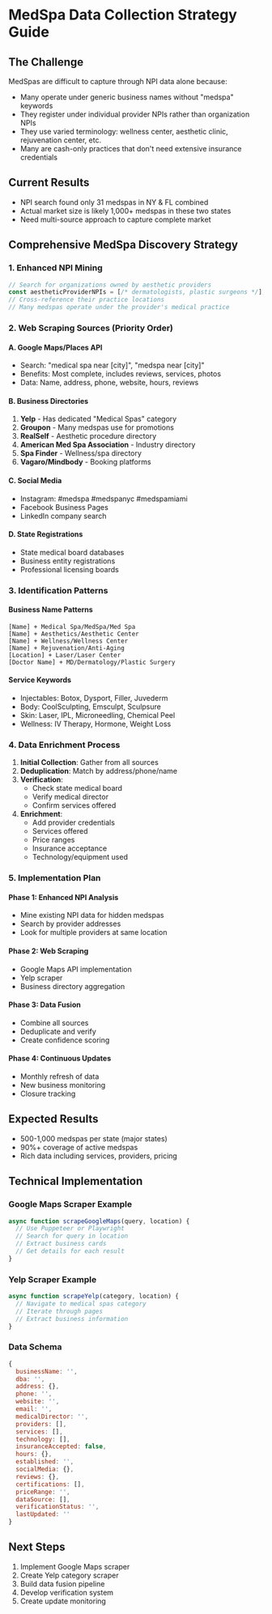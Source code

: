 # MedSpa Data Collection Strategy Guide

## The Challenge
MedSpas are difficult to capture through NPI data alone because:
- Many operate under generic business names without "medspa" keywords
- They register under individual provider NPIs rather than organization NPIs
- They use varied terminology: wellness center, aesthetic clinic, rejuvenation center, etc.
- Many are cash-only practices that don't need extensive insurance credentials

## Current Results
- NPI search found only 31 medspas in NY & FL combined
- Actual market size is likely 1,000+ medspas in these two states
- Need multi-source approach to capture complete market

## Comprehensive MedSpa Discovery Strategy

### 1. Enhanced NPI Mining
```javascript
// Search for organizations owned by aesthetic providers
const aestheticProviderNPIs = [/* dermatologists, plastic surgeons */];
// Cross-reference their practice locations
// Many medspas operate under the provider's medical practice
```

### 2. Web Scraping Sources (Priority Order)

#### A. Google Maps/Places API
- Search: "medical spa near [city]", "medspa near [city]"
- Benefits: Most complete, includes reviews, services, photos
- Data: Name, address, phone, website, hours, reviews

#### B. Business Directories
1. **Yelp** - Has dedicated "Medical Spas" category
2. **Groupon** - Many medspas use for promotions
3. **RealSelf** - Aesthetic procedure directory
4. **American Med Spa Association** - Industry directory
5. **Spa Finder** - Wellness/spa directory
6. **Vagaro/Mindbody** - Booking platforms

#### C. Social Media
- Instagram: #medspa #medspanyc #medspamiami
- Facebook Business Pages
- LinkedIn company search

#### D. State Registrations
- State medical board databases
- Business entity registrations
- Professional licensing boards

### 3. Identification Patterns

#### Business Name Patterns
```
[Name] + Medical Spa/MedSpa/Med Spa
[Name] + Aesthetics/Aesthetic Center
[Name] + Wellness/Wellness Center  
[Name] + Rejuvenation/Anti-Aging
[Location] + Laser/Laser Center
[Doctor Name] + MD/Dermatology/Plastic Surgery
```

#### Service Keywords
- Injectables: Botox, Dysport, Filler, Juvederm
- Body: CoolSculpting, Emsculpt, Sculpsure
- Skin: Laser, IPL, Microneedling, Chemical Peel
- Wellness: IV Therapy, Hormone, Weight Loss

### 4. Data Enrichment Process

1. **Initial Collection**: Gather from all sources
2. **Deduplication**: Match by address/phone/name
3. **Verification**: 
   - Check state medical board
   - Verify medical director
   - Confirm services offered
4. **Enrichment**:
   - Add provider credentials
   - Services offered
   - Price ranges
   - Insurance acceptance
   - Technology/equipment used

### 5. Implementation Plan

#### Phase 1: Enhanced NPI Analysis
- Mine existing NPI data for hidden medspas
- Search by provider addresses
- Look for multiple providers at same location

#### Phase 2: Web Scraping
- Google Maps API implementation
- Yelp scraper
- Business directory aggregation

#### Phase 3: Data Fusion
- Combine all sources
- Deduplicate and verify
- Create confidence scoring

#### Phase 4: Continuous Updates
- Monthly refresh of data
- New business monitoring
- Closure tracking

## Expected Results
- 500-1,000 medspas per state (major states)
- 90%+ coverage of active medspas
- Rich data including services, providers, pricing

## Technical Implementation

### Google Maps Scraper Example
```javascript
async function scrapeGoogleMaps(query, location) {
  // Use Puppeteer or Playwright
  // Search for query in location
  // Extract business cards
  // Get details for each result
}
```

### Yelp Scraper Example
```javascript
async function scrapeYelp(category, location) {
  // Navigate to medical spas category
  // Iterate through pages
  // Extract business information
}
```

### Data Schema
```javascript
{
  businessName: '',
  dba: '',
  address: {},
  phone: '',
  website: '',
  email: '',
  medicalDirector: '',
  providers: [],
  services: [],
  technology: [],
  insuranceAccepted: false,
  hours: {},
  established: '',
  socialMedia: {},
  reviews: {},
  certifications: [],
  priceRange: '',
  dataSource: [],
  verificationStatus: '',
  lastUpdated: ''
}
```

## Next Steps
1. Implement Google Maps scraper
2. Create Yelp category scraper
3. Build data fusion pipeline
4. Develop verification system
5. Create update monitoring